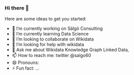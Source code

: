 ### Hi there 👋

<!--
**salgo60/salgo60** is a ✨ _special_ ✨ repository because its `README.md` (this file) appears on your GitHub profile.
-->
Here are some ideas to get you started:

- 🔭 I’m currently working on Sälgö Consulting
- 🌱 I’m currently learning Data Science
- 👯 I’m looking to collaborate on Wikidata
- 🤔 I’m looking for help with wikidata
- 💬 Ask me about Wikidata  Knowledge Graph Linked Data,
- 📫 How to reach me: twitter @salgo60
- 😄 Pronouns: 
- ⚡ Fun fact: ...

